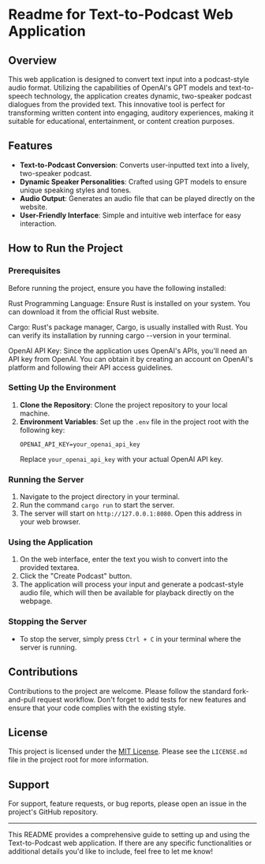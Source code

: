 # Readme for Text-to-Podcast Web Application

## Overview
This web application is designed to convert text input into a podcast-style audio format. Utilizing the capabilities of OpenAI's GPT models and text-to-speech technology, the application creates dynamic, two-speaker podcast dialogues from the provided text. This innovative tool is perfect for transforming written content into engaging, auditory experiences, making it suitable for educational, entertainment, or content creation purposes.

## Features
- **Text-to-Podcast Conversion**: Converts user-inputted text into a lively, two-speaker podcast.
- **Dynamic Speaker Personalities**: Crafted using GPT models to ensure unique speaking styles and tones.
- **Audio Output**: Generates an audio file that can be played directly on the website.
- **User-Friendly Interface**: Simple and intuitive web interface for easy interaction.

## How to Run the Project

### Prerequisites
Before running the project, ensure you have the following installed:

Rust Programming Language: Ensure Rust is installed on your system. You can download it from the official Rust website.

Cargo: Rust's package manager, Cargo, is usually installed with Rust. You can verify its installation by running cargo --version in your terminal.

OpenAI API Key: Since the application uses OpenAI's APIs, you'll need an API key from OpenAI. You can obtain it by creating an account on OpenAI's platform and following their API access guidelines.


### Setting Up the Environment
1. **Clone the Repository**: Clone the project repository to your local machine.
2. **Environment Variables**: Set up the `.env` file in the project root with the following key:
   ```
   OPENAI_API_KEY=your_openai_api_key
   ```
   Replace `your_openai_api_key` with your actual OpenAI API key.

### Running the Server
1. Navigate to the project directory in your terminal.
2. Run the command `cargo run` to start the server.
3. The server will start on `http://127.0.0.1:8080`. Open this address in your web browser.

### Using the Application
1. On the web interface, enter the text you wish to convert into the provided textarea.
2. Click the "Create Podcast" button.
3. The application will process your input and generate a podcast-style audio file, which will then be available for playback directly on the webpage.

### Stopping the Server
- To stop the server, simply press `Ctrl + C` in your terminal where the server is running.

## Contributions
Contributions to the project are welcome. Please follow the standard fork-and-pull request workflow. Don't forget to add tests for new features and ensure that your code complies with the existing style.

## License
This project is licensed under the [MIT License](LICENSE.md). Please see the `LICENSE.md` file in the project root for more information.

## Support
For support, feature requests, or bug reports, please open an issue in the project's GitHub repository.

---

This README provides a comprehensive guide to setting up and using the Text-to-Podcast web application. If there are any specific functionalities or additional details you'd like to include, feel free to let me know!